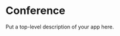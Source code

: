[//]: # (you can delete this line, it's a hack from the app template)
Conference
===========================

Put a top-level description of your app here.
